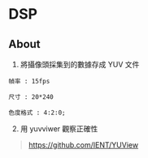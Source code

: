 # DSP

## About

1. 將攝像頭採集到的數據存成 YUV 文件

```
幀率 : 15fps

尺寸 : 20*240

色度格式 : 4:2:0;
```
2. 用 yuvviwer 觀察正確性

> https://github.com/IENT/YUView
